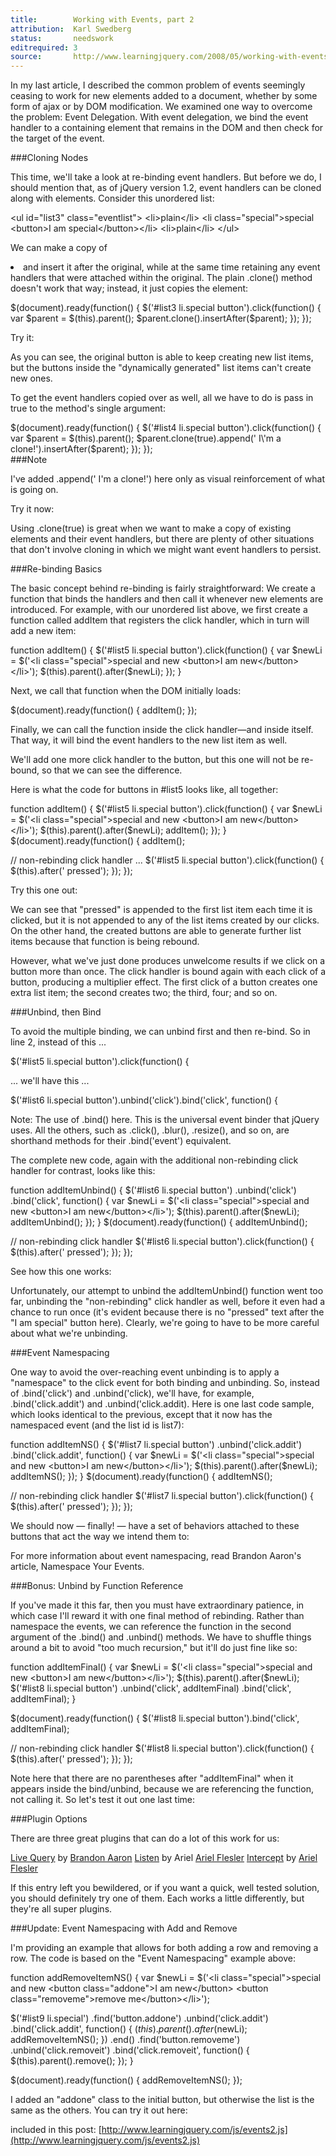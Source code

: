 ```yaml
---
title:        Working with Events, part 2
attribution:  Karl Swedberg 
status:       needswork
editrequired: 3
source:       http://www.learningjquery.com/2008/05/working-with-events-part-2
---
```


In my last article, I described the common problem of events seemingly ceasing to work for new elements added to a document, whether by some form of ajax or by DOM modification. We examined one way to overcome the problem: Event Delegation. With event delegation, we bind the event handler to a containing element that remains in the DOM and then check for the target of the event.

###Cloning Nodes

This time, we'll take a look at re-binding event handlers. But before we do, I should mention that, as of jQuery version 1.2, event handlers can be cloned along with elements. Consider this unordered list:

<div class="example" markdown="1">
	&lt;ul id=&quot;list3&quot; class=&quot;eventlist&quot;&gt;
	  &lt;li&gt;plain&lt;/li&gt;
	  &lt;li class=&quot;special&quot;&gt;special &lt;button&gt;I am special&lt;/button&gt;&lt;/li&gt;
	  &lt;li&gt;plain&lt;/li&gt;
	&lt;/ul&gt;
</div>

We can make a copy of <li class="special"> and insert it after the original, while at the same time retaining any event handlers that were attached within the original. The plain .clone() method doesn't work that way; instead, it just copies the element:

<div class="example" markdown="1">
$(document).ready(function() {
  $('#list3 li.special button').click(function() {
    var $parent = $(this).parent();
    $parent.clone().insertAfter($parent);
  });
});
</div>

Try it:

As you can see, the original button is able to keep creating new list items, but the buttons inside the "dynamically generated" list items can't create new ones.

To get the event handlers copied over as well, all we have to do is pass in true to the method's single argument:

<div class="example" markdown="1">
$(document).ready(function() {
  $('#list4 li.special button').click(function() {
    var $parent = $(this).parent();
    $parent.clone(true).append(' I\'m a clone!').insertAfter($parent);
  });
});
</div>

<div class="note" markdown="1">
###Note

I've added .append(' I\'m a clone!') here only as visual reinforcement of what is going on.
</div>

Try it now:

Using .clone(true) is great when we want to make a copy of existing elements and their event handlers, but there are plenty of other situations that don't involve cloning in which we might want event handlers to persist.

###Re-binding Basics

The basic concept behind re-binding is fairly straightforward: We create a function that binds the handlers and then call it whenever new elements are introduced. For example, with our unordered list above, we first create a function called addItem that registers the click handler, which in turn will add a new item:

<div class="example" markdown="1">
function addItem() {
  $('#list5 li.special button').click(function() {
    var $newLi = $('&lt;li class="special"&gt;special and new &lt;button&gt;I am new&lt;/button&gt;&lt;/li&gt;');
    $(this).parent().after($newLi);
  });  
}
</div>

Next, we call that function when the DOM initially loads:

<div class="example" markdown="1">
$(document).ready(function() {
  addItem();
});
</div>

Finally, we can call the function inside the click handler—and inside itself. That way, it will bind the event handlers to the new list item as well.

We'll add one more click handler to the button, but this one will not be re-bound, so that we can see the difference.

Here is what the code for buttons in #list5 looks like, all together:

<div class="example" markdown="1">
function addItem() {
  $('#list5 li.special button').click(function() {
    var $newLi = $('&lt;li class="special"&gt;special and new &lt;button&gt;I am new&lt;/button&gt;&lt;/li&gt;');
    $(this).parent().after($newLi);
    addItem();
  });
}
</div>
 
<div class="example" markdown="1">
$(document).ready(function() {
  addItem();
 
  // non-rebinding click handler ...
  $('#list5 li.special button').click(function() {
    $(this).after(' pressed');
  });
});
</div>

Try this one out:

We can see that "pressed" is appended to the first list item each time it is clicked, but it is not appended to any of the list items created by our clicks. On the other hand, the created buttons are able to generate further list items because that function is being rebound.

However, what we've just done produces unwelcome results if we click on a button more than once. The click handler is bound again with each click of a button, producing a multiplier effect. The first click of a button creates one extra list item; the second creates two; the third, four; and so on.

###Unbind, then Bind

To avoid the multiple binding, we can unbind first and then re-bind. So in line 2, instead of this ...

<div class="example" markdown="1">
$('#list5 li.special button').click(function() {
</div>

... we'll have this ...

<div class="example" markdown="1">
$('#list6 li.special button').unbind('click').bind('click', function() {
</div>

Note: The use of .bind() here. This is the universal event binder that jQuery uses. All the others, such as .click(), .blur(), .resize(), and so on, are shorthand methods for their .bind('event') equivalent.

The complete new code, again with the additional non-rebinding click handler for contrast, looks like this:

<div class="example" markdown="1">
function addItemUnbind() {
  $('#list6 li.special button')
    .unbind('click')
    .bind('click', function() {
      var $newLi = $('&lt;li class="special"&gt;special and new &lt;button&gt;I am new&lt;/button&gt;&lt;/li&gt;');
      $(this).parent().after($newLi);
      addItemUnbind();
  });
}
$(document).ready(function() {
  addItemUnbind();
 
  // non-rebinding click handler
  $('#list6 li.special button').click(function() {
    $(this).after(' pressed');
  });
});
</div>

See how this one works:

Unfortunately, our attempt to unbind the addItemUnbind() function went too far, unbinding the "non-rebinding" click handler as well, before it even had a chance to run once (it's evident because there is no "pressed" text after the "I am special" button here). Clearly, we're going to have to be more careful about what we're unbinding.

###Event Namespacing

One way to avoid the over-reaching event unbinding is to apply a "namespace" to the click event for both binding and unbinding. So, instead of .bind('click') and .unbind('click), we'll have, for example, .bind('click.addit') and .unbind('click.addit). Here is one last code sample, which looks identical to the previous, except that it now has the namespaced event (and the list id is list7):

<div class="example" markdown="1">
function addItemNS() {
  $('#list7 li.special button')
    .unbind('click.addit')
    .bind('click.addit', function() {
      var $newLi = $('&lt;li class="special"&gt;special and new &lt;button&gt;I am new&lt;/button&gt;&lt;/li&gt;');
      $(this).parent().after($newLi);
      addItemNS();
  });
}
$(document).ready(function() {
  addItemNS();
 
  // non-rebinding click handler
  $('#list7 li.special button').click(function() {
    $(this).after(' pressed');
  });
});
</div>

We should now — finally! — have a set of behaviors attached to these buttons that act the way we intend them to:

For more information about event namespacing, read Brandon Aaron's article, Namespace Your Events.

###Bonus: Unbind by Function Reference

If you've made it this far, then you must have extraordinary patience, in which case I'll reward it with one final method of rebinding. Rather than namespace the events, we can reference the function in the second argument of the .bind() and .unbind() methods. We have to shuffle things around a bit to avoid "too much recursion," but it'll do just fine like so:

<div class="example" markdown="1">
function addItemFinal() {
    var $newLi = $('&lt;li class="special"&gt;special and new &lt;button&gt;I am new&lt;/button&gt;&lt;/li&gt;');
    $(this).parent().after($newLi);
    $('#list8 li.special button')
      .unbind('click', addItemFinal)
      .bind('click', addItemFinal);
}
 
$(document).ready(function() {
$('#list8 li.special button').bind('click', addItemFinal);
 
  // non-rebinding click handler
  $('#list8 li.special button').click(function() {
    $(this).after(' pressed');
  });
});
</div>

Note here that there are no parentheses after "addItemFinal" when it appears inside the bind/unbind, because we are referencing the function, not calling it. So let's test it out one last time:

###Plugin Options

There are three great plugins that can do a lot of this work for us:

[Live Query](http://plugins.jquery.com/project/livequery) by [Brandon Aaron](http://blog.brandonaaron.net/)
[Listen](http://plugins.jquery.com/project/Listen) by Ariel [Ariel Flesler](http://flesler.blogspot.com/)
[Intercept](http://plugins.jquery.com/project/Intercept) by [Ariel Flesler](http://flesler.blogspot.com/)

If this entry left you bewildered, or if you want a quick, well tested solution, you should definitely try one of them. Each works a little differently, but they're all super plugins.

###Update: Event Namespacing with Add and Remove

I'm providing an example that allows for both adding a row and removing a row. The code is based on the "Event Namespacing" example above:

<div class="example" markdown="1">
function addRemoveItemNS() {
  var $newLi = $('&lt;li class="special"&gt;special and new &lt;button class="addone"&gt;I am new&lt;/button&gt; &lt;button class="removeme"&gt;remove me&lt;/button&gt;&lt;/li&gt;');
 
$('#list9 li.special')
  .find('button.addone')
    .unbind('click.addit')
    .bind('click.addit', function() {
      $(this).parent().after($newLi);
      addRemoveItemNS();
  })
  .end()
  .find('button.removeme')
  .unbind('click.removeit')
  .bind('click.removeit', function() {
    $(this).parent().remove();
  });
}
 
$(document).ready(function() {
  addRemoveItemNS();
});
</div>

I added an "addone" class to the initial button, but otherwise the list is the same as the others. You can try it out here:

included in this post:
[http://www.learningjquery.com/js/events2.js](http://www.learningjquery.com/js/events2.js)
